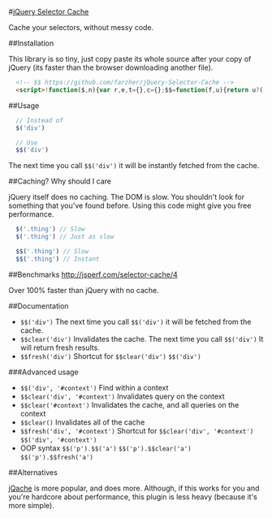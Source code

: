 #[jQuery Selector Cache](https://raw.github.com/farzher/jQuery-Selector-Cache/master/jquery.$$.min.js)

Cache your selectors, without messy code.






##Installation

This library is so tiny, just copy paste its whole source after your copy of jQuery (its faster than the browser downloading another file).

```html
  <!-- $$ https://github.com/farzher/jQuery-Selector-Cache -->
  <script>!function($,n){var r,e,t={},c={};$$=function(f,u){return u?((r=u.selector)&&(u=r),e=c[u],e===n&&(e=c[u]={}),r=e[f],r!==n?r:e[f]=$(f,$$(u))):(r=t[f],r!==n?r:t[f]=$(f))},$$clear=function($,e){e?((r=e.selector)&&(e=r),$&&(r=c[e])&&(r[$]=n),c[e]=n):$?(t[$]=n,c[$]=n):(t={},c={})},$$fresh=function($,n){return $$clear($,n),$$($,n)},$.fn.$$=function($){return $$($,this)},$.fn.$$clear=function($){$$clear($,this)},$.fn.$$fresh=function($){return $$fresh($,this)}}(jQuery)</script>
```






##Usage

```js
  // Instead of
  $('div')

  // Use
  $$('div')
```

The next time you call `$$('div')` it will be instantly fetched from the cache.







##Caching? Why should I care

jQuery itself does no caching. The DOM is slow. You shouldn't look for something that you've found before. Using this code might give you free performance.

```js
  $('.thing') // Slow
  $('.thing') // Just as slow

  $$('.thing') // Slow
  $$('.thing') // Instant
```



##Benchmarks http://jsperf.com/selector-cache/4

Over 100% faster than jQuery with no cache.






##Documentation

 - `$$('div')` The next time you call `$$('div')` it will be fetched from the cache.
 - `$$clear('div')` Invalidates the cache. The next time you call `$$('div')` It will return fresh results.
 - `$$fresh('div')` Shortcut for `$$clear('div')` `$$('div')`

###Advanced usage
 - `$$('div', '#context')` Find within a context
 - `$$clear('div', '#context')` Invalidates query on the context
 - `$$clear('#context')` Invalidates the cache, and all queries on the context
 - `$$clear()` Invalidates all of the cache
 - `$$fresh('div', '#context')` Shortcut for `$$clear('div', '#context')` `$$('div', '#context')`
 - OOP syntax `$$('p').$$('a')` `$$('p').$$clear('a')` `$$('p').$$fresh('a')`






##Alternatives

[jQache](https://github.com/danwit/jQache) is more popular, and does more. Although, if this works for you and you're hardcore about performance, this plugin is less heavy (because it's more simple).
